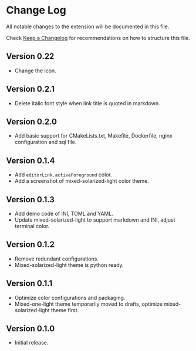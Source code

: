 # Change Log

All notable changes to the extension will be documented in this file.

Check [Keep a Changelog](http://keepachangelog.com/) for recommendations on how to structure this file.

## Version 0.22

- Change the icon.

## Version 0.2.1

- Delete italic font style when link title is quoted in markdown.

## Version 0.2.0

- Add basic support for CMakeLists.txt, Makefile, Dockerfile, nginx configuration and sql file.

## Version 0.1.4

- Add `editorLink.activeForeground` color.
- Add a screenshot of mixed-solarized-light color theme.

## Version 0.1.3

- Add demo code of INI, TOML and YAML.
- Update mixed-solarized-light to support markdown and INI, adjust terminal color.

## Version 0.1.2

- Remove redundant configurations.
- Mixed-solarized-light theme is python ready.

## Version 0.1.1

- Optimize color configurations and packaging.
- Mixed-one-light theme temporarily moved to drafts, optimize mixed-solarized-light theme first.

## Version 0.1.0

- Initial release.
